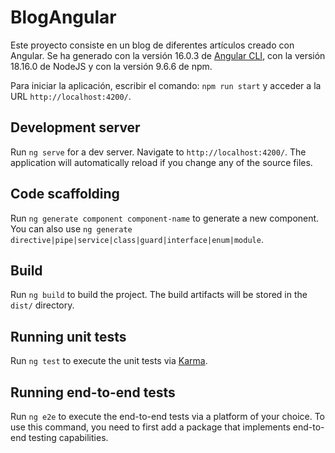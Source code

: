 # BlogAngular

Este proyecto consiste en un blog de diferentes artículos creado con Angular. Se ha generado con la versión 16.0.3 de [Angular CLI](https://github.com/angular/angular-cli), con la versión 18.16.0 de NodeJS y con la versión 9.6.6 de npm.

Para iniciar la aplicación, escribir el comando: `npm run start` y acceder a la URL `http://localhost:4200/`.

## Development server

Run `ng serve` for a dev server. Navigate to `http://localhost:4200/`. The application will automatically reload if you change any of the source files.

## Code scaffolding

Run `ng generate component component-name` to generate a new component. You can also use `ng generate directive|pipe|service|class|guard|interface|enum|module`.

## Build

Run `ng build` to build the project. The build artifacts will be stored in the `dist/` directory.

## Running unit tests

Run `ng test` to execute the unit tests via [Karma](https://karma-runner.github.io).

## Running end-to-end tests

Run `ng e2e` to execute the end-to-end tests via a platform of your choice. To use this command, you need to first add a package that implements end-to-end testing capabilities.